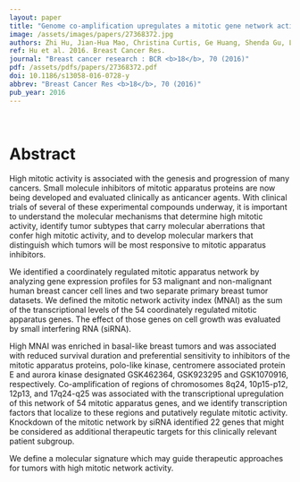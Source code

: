 ```yaml
---
layout: paper
title: "Genome co-amplification upregulates a mitotic gene network activity that predicts outcome and response to mitotic protein inhibitors in breast cancer."
image: /assets/images/papers/27368372.jpg
authors: Zhi Hu, Jian-Hua Mao, Christina Curtis, Ge Huang, Shenda Gu, Laura Heiser, Marc E Lenburg, James E Korkola, Nora Bayani, Shamith Samarajiwa, Jose A Seoane, Mark A Dane, Amanda Esch, Heidi S Feiler, Nicholas J Wang, Mary Ann Hardwicke, Sylvie Laquerre, Jeff Jackson, Kenneth W Wood, Barbara Weber, Paul T Spellman, Samuel Aparicio, Richard Wooster, Carlos Caldas, Joe W Gray
ref: Hu et al. 2016. Breast Cancer Res.
journal: "Breast cancer research : BCR <b>18</b>, 70 (2016)"
pdf: /assets/pdfs/papers/27368372.pdf
doi: 10.1186/s13058-016-0728-y
abbrev: "Breast Cancer Res <b>18</b>, 70 (2016)"
pub_year: 2016
---
```


<br />
<div data-badge-popover="right" data-badge-type="donut" data-pmid="27368372" data-hide-no-mentions="true" class="altmetric-embed"></div>

# Abstract

High mitotic activity is associated with the genesis and progression of many cancers. Small molecule inhibitors of mitotic apparatus proteins are now being developed and evaluated clinically as anticancer agents. With clinical trials of several of these experimental compounds underway, it is important to understand the molecular mechanisms that determine high mitotic activity, identify tumor subtypes that carry molecular aberrations that confer high mitotic activity, and to develop molecular markers that distinguish which tumors will be most responsive to mitotic apparatus inhibitors.

We identified a coordinately regulated mitotic apparatus network by analyzing gene expression profiles for 53 malignant and non-malignant human breast cancer cell lines and two separate primary breast tumor datasets. We defined the mitotic network activity index (MNAI) as the sum of the transcriptional levels of the 54 coordinately regulated mitotic apparatus genes. The effect of those genes on cell growth was evaluated by small interfering RNA (siRNA).

High MNAI was enriched in basal-like breast tumors and was associated with reduced survival duration and preferential sensitivity to inhibitors of the mitotic apparatus proteins, polo-like kinase, centromere associated protein E and aurora kinase designated GSK462364, GSK923295 and GSK1070916, respectively. Co-amplification of regions of chromosomes 8q24, 10p15-p12, 12p13, and 17q24-q25 was associated with the transcriptional upregulation of this network of 54 mitotic apparatus genes, and we identify transcription factors that localize to these regions and putatively regulate mitotic activity. Knockdown of the mitotic network by siRNA identified 22 genes that might be considered as additional therapeutic targets for this clinically relevant patient subgroup.

We define a molecular signature which may guide therapeutic approaches for tumors with high mitotic network activity.

